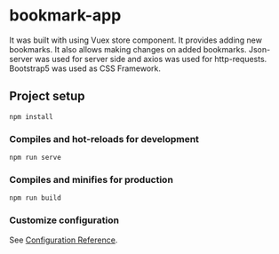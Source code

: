 # bookmark-app
It was built with using Vuex store component. It provides adding new bookmarks. It also allows making changes on added bookmarks.
Json-server was used for server side and axios was used for http-requests. Bootstrap5 was used as CSS Framework.

## Project setup
```
npm install
```

### Compiles and hot-reloads for development
```
npm run serve
```

### Compiles and minifies for production
```
npm run build
```

### Customize configuration
See [Configuration Reference](https://cli.vuejs.org/config/).
